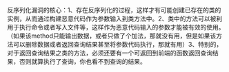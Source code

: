 反序列化漏洞的核心：1、存在反序列化的过程，这样才有可能创建已存在的类的实例，从而通过构建恶意代码作为参数输入到类方法中。2、类中的方法可以被利用于执行命令或者写入文件等，这样作为恶意代码输入的参数才能被有效的使用。（如果该method只能输出数据，或者只做了个加法，那就没有用，但是如果该方法可以删除数据或者返回查询结果甚至将参数代码执行，那就有用）3、特别的，对于返回查询结果之类的方法，必须还要有一个可返回到前端的函数返回查询结果，否则就算执行了查询，你也看不到查询的结果。